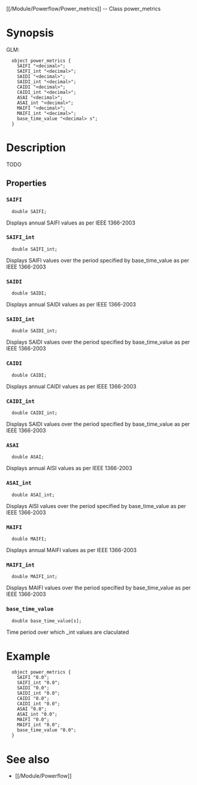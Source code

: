 [[/Module/Powerflow/Power_metrics]] -- Class power_metrics

# Synopsis
GLM:
~~~
  object power_metrics {
    SAIFI "<decimal>";
    SAIFI_int "<decimal>";
    SAIDI "<decimal>";
    SAIDI_int "<decimal>";
    CAIDI "<decimal>";
    CAIDI_int "<decimal>";
    ASAI "<decimal>";
    ASAI_int "<decimal>";
    MAIFI "<decimal>";
    MAIFI_int "<decimal>";
    base_time_value "<decimal> s";
  }
~~~

# Description

TODO

## Properties

### `SAIFI`
~~~
  double SAIFI;
~~~

Displays annual SAIFI values as per IEEE 1366-2003

### `SAIFI_int`
~~~
  double SAIFI_int;
~~~

Displays SAIFI values over the period specified by base_time_value as per IEEE 1366-2003

### `SAIDI`
~~~
  double SAIDI;
~~~

Displays annual SAIDI values as per IEEE 1366-2003

### `SAIDI_int`
~~~
  double SAIDI_int;
~~~

Displays SAIDI values over the period specified by base_time_value as per IEEE 1366-2003

### `CAIDI`
~~~
  double CAIDI;
~~~

Displays annual CAIDI values as per IEEE 1366-2003

### `CAIDI_int`
~~~
  double CAIDI_int;
~~~

Displays SAIDI values over the period specified by base_time_value as per IEEE 1366-2003

### `ASAI`
~~~
  double ASAI;
~~~

Displays annual AISI values as per IEEE 1366-2003

### `ASAI_int`
~~~
  double ASAI_int;
~~~

Displays AISI values over the period specified by base_time_value as per IEEE 1366-2003

### `MAIFI`
~~~
  double MAIFI;
~~~

Displays annual MAIFI values as per IEEE 1366-2003

### `MAIFI_int`
~~~
  double MAIFI_int;
~~~

Displays MAIFI values over the period specified by base_time_value as per IEEE 1366-2003

### `base_time_value`
~~~
  double base_time_value[s];
~~~

Time period over which _int values are claculated

# Example

~~~
  object power_metrics {
    SAIFI "0.0";
    SAIFI_int "0.0";
    SAIDI "0.0";
    SAIDI_int "0.0";
    CAIDI "0.0";
    CAIDI_int "0.0";
    ASAI "0.0";
    ASAI_int "0.0";
    MAIFI "0.0";
    MAIFI_int "0.0";
    base_time_value "0.0";
  }
~~~

# See also
* [[/Module/Powerflow]]

